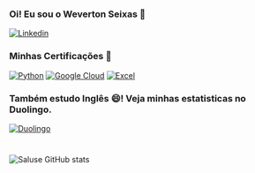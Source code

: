 ### Oi! Eu sou o Weverton Seixas 👋

[![Linkedin](https://img.shields.io/badge/LinkedIn-0077B5?style=for-the-badge&logo=linkedin&logoColor=white)](https://www.linkedin.com/in/wevertonseixas/)
### Minhas Certificações 📜
[![Python](https://img.shields.io/badge/Python-3776AB?style=for-the-badge&logo=python&logoColor=white)](https://drive.google.com/drive/u/0/folders/1W9_xGASPRqSvqeo31AyIy_9-CxbaviZh)
[![Google Cloud](https://img.shields.io/badge/Google_Cloud-4285F4?style=for-the-badge&logo=google-cloud&logoColor=white)](https://www.cloudskillsboost.google/public_profiles/b7978ca8-2915-4029-bbb2-6131648ac5d4/badges/2786901?utm_medium=social&utm_source=linkedin&utm_campaign=ql-social-share)
[![Excel](https://img.shields.io/badge/Microsoft_Excel-217346?style=for-the-badge&logo=microsoft-excel&logoColor=white)](https://cursos.alura.com.br/user/w-seixas/fullCertificate/f60abe83e86964c3e30ba20fa7dc2709)
### Também estudo Inglês 😄!  Veja minhas estatisticas no Duolingo.
[![Duolingo](https://img.shields.io/badge/Duolingo-58CC02?style=for-the-badge&logo=Duolingo&logoColor=white)](https://www.duolingo.com/profile/wevertonsa4)
#
![Saluse GitHub stats](https://github-readme-stats.vercel.app/api?username=saluse&show_icons=true&theme=dark&count_private=true)

